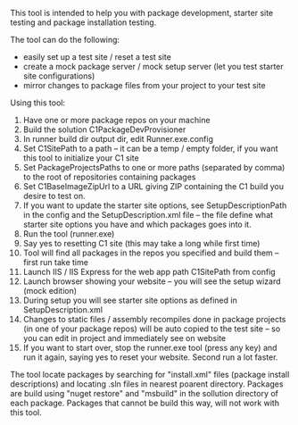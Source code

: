 This tool is intended to help you with package development, starter site testing and package installation testing.

The tool can do the following:
 - easily set up a test site / reset a test site
 - create a mock package server / mock setup server (let you test starter site configurations)
 - mirror changes to package files from your project to your test site

Using this tool:

1.	Have one or more package repos on your machine
2.	Build the solution C1PackageDevProvisioner
3.	In runner build dir output dir, edit Runner.exe.config
  1.	Set C1SitePath to a path – it can be a temp / empty folder, if you want this tool to initialize your C1 site
  2.	Set PackageProjectsPaths to one or more paths (separated by comma) to the root of repositories containing packages
  3.	Set C1BaseImageZipUrl to a URL giving ZIP containing the C1 build you desire to test on.
4.	If you want to update the starter site options, see SetupDescriptionPath in the config and the SetupDescription.xml file – the file define what starter site options you have and which packages goes into it.
5.	Run the tool (runner.exe) 
  1.	Say yes to resetting C1 site (this may take a long while first time) 
  2.	Tool will find all packages in the repos you specified and build them – first run take time
  3.	Launch IIS / IIS Express for the web app path C1SitePath from config
  4.	Launch browser showing your website – you will see the setup wizard (mock edition)
  5.	During setup you will see starter site options as defined in SetupDescription.xml
  6.	Changes to static files / assembly recompiles done in package projects (in one of your package repos) will be auto copied to the test site – so you can edit in project and immediately see on website
  7.	If you want to start over, stop the runner.exe tool (press any key) and run it again, saying yes to reset your website. Second run a lot faster.

The tool locate packages by searching for "install.xml" files (package install descriptions) and locating .sln files in nearest poarent directory. 
Packages are build using "nuget restore" and "msbuild" in the sollution directory of each package. Packages that cannot be build this way, will not work with this tool.
